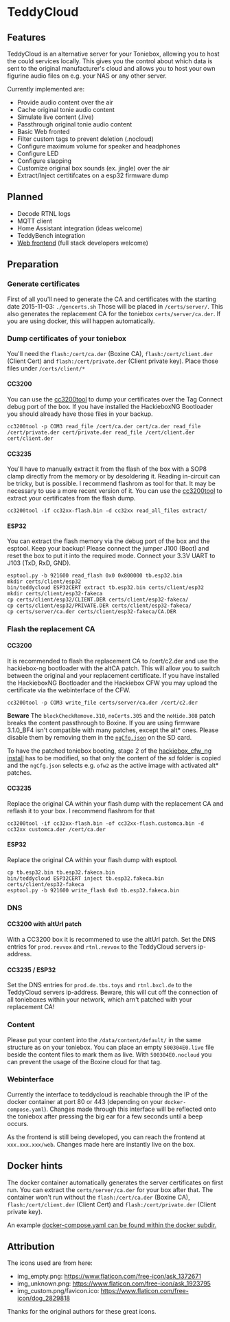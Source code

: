 # TeddyCloud

## Features
TeddyCloud is an alternative server for your Toniebox, allowing you to host the could services locally.
This gives you the control about which data is sent to the original manufacturer's cloud and allows you
to host your own figurine audio files on e.g. your NAS or any other server.

Currently implemented are:
* Provide audio content over the air
* Cache original tonie audio content
* Simulate live content (.live)
* Passthrough original tonie audio content
* Basic Web fronted
* Filter custom tags to prevent deletion (.nocloud)
* Configure maximum volume for speaker and headphones
* Configure LED
* Configure slapping
* Customize original box sounds (ex. jingle) over the air
* Extract/Inject certitifcates on a esp32 firmware dump

## Planned
* Decode RTNL logs
* MQTT client
* Home Assistant integration (ideas welcome)
* TeddyBench integration
* [Web frontend](https://github.com/toniebox-reverse-engineering/teddycloud_web) (full stack developers welcome)

## Preparation
### Generate certificates
First of all you'll need to generate the CA and certificates with the starting date 2015-11-03: ```./gencerts.sh``` Those will be placed in ```/certs/server/```.
This also generates the replacement CA for the toniebox ```certs/server/ca.der```.
If you are using docker, this will happen automatically.

### Dump certificates of your toniebox
You'll need the ```flash:/cert/ca.der``` (Boxine CA), ```flash:/cert/client.der``` (Client Cert) and ```flash:/cert/private.der``` (Client private key). Place those files under ```/certs/client/*```
#### CC3200
You can use the [cc3200tool](https://github.com/toniebox-reverse-engineering/cc3200tool) to dump your certificates over the Tag Connect debug port of the box. If you have installed the HackieboxNG Bootloader you should already have those files in your backup.
```
cc3200tool -p COM3 read_file /cert/ca.der cert/ca.der read_file /cert/private.der cert/private.der read_file /cert/client.der cert/client.der
```
#### CC3235
You'll have to manually extract it from the flash of the box with a SOP8 clamp directly from the memory or by desoldering it. Reading in-circuit can be tricky, but is possible. I recommend flashrom as tool for that. It may be necessary to use a more recent version of it.
You can use the [cc3200tool](https://github.com/toniebox-reverse-engineering/cc3200tool) to extract your certificates from the flash dump.
```
cc3200tool -if cc32xx-flash.bin -d cc32xx read_all_files extract/
```
#### ESP32
You can extract the flash memory via the debug port of the box and the esptool. Keep your backup!
Please connect the jumper J100 (Boot) and reset the box to put it into the required mode. Connect your 3.3V UART to J103 (TxD, RxD, GND).

```
esptool.py -b 921600 read_flash 0x0 0x800000 tb.esp32.bin
mkdir certs/client/esp32
bin/teddycloud ESP32CERT extract tb.esp32.bin certs/client/esp32
mkdir certs/client/esp32-fakeca
cp certs/client/esp32/CLIENT.DER certs/client/esp32-fakeca/
cp certs/client/esp32/PRIVATE.DER certs/client/esp32-fakeca/
cp certs/server/ca.der certs/client/esp32-fakeca/CA.DER
```

### Flash the replacement CA
#### CC3200
It is recommended to flash the replacement CA to /cert/c2.der and use the hackiebox-ng bootloader with the altCA patch. This will allow you to switch between the original and your replacement certificate. If you have installed the HackieboxNG Bootloader and the Hackiebox CFW you may upload the certificate via the webinterface of the CFW.
```
cc3200tool -p COM3 write_file certs/server/ca.der /cert/c2.der
```
**Beware** The ```blockCheckRemove.310```, ```noCerts.305``` and the ```noHide.308``` patch breaks the content passthrough to Boxine. If you are using firmware 3.1.0_BF4 isn't compatible with many patches, except the alt* ones. Please disable them by removing them in the [```ngCfg.json```](https://github.com/toniebox-reverse-engineering/hackiebox_cfw_ng/wiki/Bootloader#configuration) on the SD card.

To have the patched toniebox booting, stage 2 of the [hackiebox_cfw_ng install](https://github.com/toniebox-reverse-engineering/hackiebox_cfw_ng/wiki/Install#2-bootloader-stage-2) has to be modified, so that only the content of the *sd* folder is copied and the ```ngCfg.json```  selects e.g. ```ofw2``` as the active image with activated alt* patches.

#### CC3235
Replace the original CA within your flash dump with the replacement CA and reflash it to your box. I recommend flashrom for that
```
cc3200tool -if cc32xx-flash.bin -of cc32xx-flash.customca.bin -d cc32xx customca.der /cert/ca.der
```

#### ESP32
Replace the original CA within your flash dump with esptool.

```
cp tb.esp32.bin tb.esp32.fakeca.bin
bin/teddycloud ESP32CERT inject tb.esp32.fakeca.bin certs/client/esp32-fakeca
esptool.py -b 921600 write_flash 0x0 tb.esp32.fakeca.bin
```

### DNS
#### CC3200 with altUrl patch
With a CC3200 box it is recommened to use the altUrl patch. Set the DNS entries for ```prod.revvox``` and ```rtnl.revvox``` to the TeddyCloud servers ip-address. 

#### CC3235 / ESP32
Set the DNS entries for ```prod.de.tbs.toys``` and ```rtnl.bxcl.de``` to the TeddyCloud servers ip-address. Beware, this will cut off the connection of all tonieboxes within your network, which arn't patched with your replacement CA!

### Content
Please put your content into the ```/data/content/default/``` in the same structure as on your toniebox. You can place an empty ```500304E0.live``` file beside the content files to mark them as live. With ```500304E0.nocloud``` you can prevent the usage of the Boxine cloud for that tag.

### Webinterface
Currently the interface to teddycloud is reachable through the IP of the docker container at port 80 or 443 (depending on your ```docker-compose.yaml```). Changes made through this interface will be reflected onto the toniebox after pressing the big ear for a few seconds until a beep occurs.

As the frontend is still being developed, you can reach the frontend at ```xxx.xxx.xxx/web```. Changes made here are instantly live on the box.

## Docker hints
The docker container automatically generates the server certificates on first run. You can extract the ```certs/server/ca.der``` for your box after that. The container won't run without the ```flash:/cert/ca.der``` (Boxine CA), ```flash:/cert/client.der``` (Client Cert) and ```flash:/cert/private.der``` (Client private key).

An example [docker-compose.yaml can be found within the docker subdir.](docker/docker-compose.yaml)


## Attribution

The icons used are from here:
* img_empty.png: https://www.flaticon.com/free-icon/ask_1372671
* img_unknown.png: https://www.flaticon.com/free-icon/ask_1923795
* img_custom.png/favicon.ico: https://www.flaticon.com/free-icon/dog_2829818

Thanks for the original authors for these great icons.


